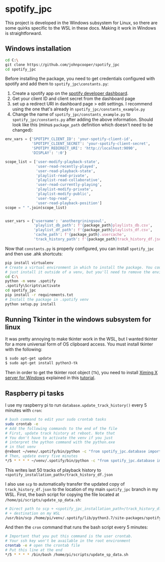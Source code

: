 # spotify_jpc

This project is developed in the Windows subsystem for Linux, so there are some quirks specific to the WSL in these docs. Making it work in Windows is straightforward.

## Windows installation

```sh
cd C:\
git clone https://github.com/johnpcooper/spotify_jpc
cd spotify_jpc
```

Before installing the package, you need to get credentials configured with spotify and add them to `spotify_jpc\constants.py`:

1.  Create a spotify app on the [spotify developer dashboard](https://developer.spotify.com/dashboard/applications).
2. Get your client ID and client secret from the dashboard page
3. set up a redirect URI in dashboard page > edit settings. I recommend using the one that's already in `spotify_jpc/constants_example.py`
4. Change the name of `spotify_jpc/constants_example.py` to `spotify_jpc/constants.py` after adding the above information. Should look like this (minus `package_path` definition which doesn't need to be changed):

```python
env_vars = {'SPOTIPY_CLIENT_ID': 'your-spotify-client-id',
            'SPOTIPY_CLIENT_SECRET': 'your-spotify-client-secret',
            'SPOTIPY_REDIRECT_URI': 'http://localhost:9090', 
            'DISPLAY': ':0'}

scope_list = ['user-modify-playback-state',
              'user-read-recently-played',
              'user-read-playback-state',
              'playlist-read-private',
              'playlist-read-collaborative',
              'user-read-currently-playing',
              'playlist-modify-private',
              'playlist-modify-public',
              'user-top-read',
              'user-read-playback-position']
scope = " ".join(scope_list)


user_vars = {'username': 'anothergriningsoul',
             'playlist_db_path': f'{package_path}playlists_db.csv',
             'playlist_df_path': f'{package_path}playlists_df.csv',
             'cache_path': f'{package_path}.usercache',
             'track_history_path': f'{package_path}track_history_df.json'}
```

Now that `constants.py` is properly configured, you can install `spotify_jpc` and then use .ahk shortcuts:

```sh
pip install virtualenv
# Create a virtual environment in which to install the package. You could also
# just install it outside of a venv, but you'll need to remove the environment activation part of the ahk functions
cd C:\
python -m venv .spotify
.spotify\Scripts\activate
cd spotify_jpc
pip install -r requirements.txt
# Install the package in .spotify venv
python setup.py install
```

## Running Tkinter in the windows subsystem for linux

It was pretty annoying to make tkinter work in the WSL, but I wanted tkinter for a more universal form of OS clipboard access. You must install tkinter with the following:

```sh
$ sudo apt-get update
$ sudo apt-get install python3-tk
```

Then in order to get the tkinter root object (`Tk`), you need to install [Ximing X server for Windows](https://virtualizationreview.com/articles/2017/02/08/graphical-programs-on-windows-subsystem-on-linux.aspx) explained in this [tutorial](https://virtualizationreview.com/articles/2017/02/08/graphical-programs-on-windows-subsystem-on-linux.aspx).

## Raspberry pi tasks

I use my raspberry pi to run `database.update_track_history()` every 5 minutes with `cron`:

```sh
# bash command to edit your sudo crontab tasks
sudo crontab -e
# Add the following commands to the end of the file
# First, update track history at reboot. Note that
# You don't have to activate the venv if you just
# interpret the python command with the python.exe
# in that venv
@reboot ~/venv/.spotify/bin/python -c "from spotify_jpc.database import updated_track_history; update_track_history()"
# Then, update every five minutes
*/5 * * * * ~/venv/.spotify/bin/python -c "from spotify_jpc.database import updated_track_history; update_track_history()"
```

This writes last 50 tracks of playback history to `<spotify_installation_path>/track_history_df.json`

I also use `scp` to automatically transfer the updated copy of `track_history_df.json` to the location of my main `spotify_jpc` branch in my WSL. First, the bash script for copying the file located at `/home/pi/scripts/update_sp_data.sh`:

```sh
# Direct path to scp + <spotify_jpc_installation_path>/track_history_df.json
# + destination on my WSL
/usr/bin/scp /home/pi/venv/.spotify/lib/python3.7/site-packages/spotify_jpc/track_history_df.json <username>@<computer_name>:/home/johnpcooper/projects/spotify_jpc/spotify_jpc
```

And then the `cron` command that runs the bash script every 5 minutes:

```sh
# Important that you put this command is the user crontab.
# Your ssh key won't be available in the root environment
crontab -e # open the crontab file
# Put this line at the end
*/5 * * * * /bin/bash /home/pi/scripts/update_sp_data.sh
```
